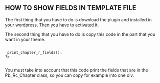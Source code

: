 ## HOW TO SHOW FIELDS IN TEMPLATE FILE

The first thing that you have to do is download the plugin and installed in your wordpress. Then you have to activated it. 

The second thing that you have to do  is copy this code in the part that you want in your theme. 
<code>
<? php  

	$resources= new Pb_Rc_Chapter('Pressbooks-related-content', '0.1' );
	$resources-> print_chapter_r_fields();
?>
</code>

You must take into account that this code print the fields that are in the Pb_Rc_Chapter class, so you can copy for example into one div.
